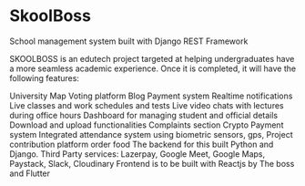 # SkoolBoss
School management system built with Django REST Framework

SKOOLBOSS is an edutech project targeted at helping undergraduates have a more seamless academic experience. Once it is completed, it will have the following features:

University Map
Voting platform
Blog
Payment system
Realtime notifications
Live classes and work schedules and tests
Live video chats with lectures during office hours
Dashboard for managing student and official details
Download and upload functionalities
Complaints section
Crypto Payment system
Integrated attendance system using biometric sensors, gps,
Project contribution platform
order food
The backend for this built Python and Django. Third Party services: Lazerpay, Google Meet, Google Maps, Paystack, Slack, Cloudinary Frontend is to be built with Reactjs by The boss and Flutter
